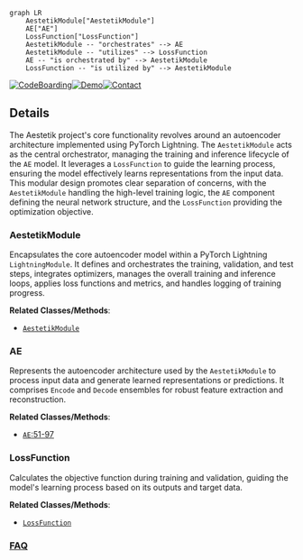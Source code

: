 ```mermaid
graph LR
    AestetikModule["AestetikModule"]
    AE["AE"]
    LossFunction["LossFunction"]
    AestetikModule -- "orchestrates" --> AE
    AestetikModule -- "utilizes" --> LossFunction
    AE -- "is orchestrated by" --> AestetikModule
    LossFunction -- "is utilized by" --> AestetikModule
```

[![CodeBoarding](https://img.shields.io/badge/Generated%20by-CodeBoarding-9cf?style=flat-square)](https://github.com/CodeBoarding/CodeBoarding)[![Demo](https://img.shields.io/badge/Try%20our-Demo-blue?style=flat-square)](https://www.codeboarding.org/demo)[![Contact](https://img.shields.io/badge/Contact%20us%20-%20contact@codeboarding.org-lightgrey?style=flat-square)](mailto:contact@codeboarding.org)

## Details

The Aestetik project's core functionality revolves around an autoencoder architecture implemented using PyTorch Lightning. The `AestetikModule` acts as the central orchestrator, managing the training and inference lifecycle of the `AE` model. It leverages a `LossFunction` to guide the learning process, ensuring the model effectively learns representations from the input data. This modular design promotes clear separation of concerns, with the `AestetikModule` handling the high-level training logic, the `AE` component defining the neural network structure, and the `LossFunction` providing the optimization objective.

### AestetikModule
Encapsulates the core autoencoder model within a PyTorch Lightning `LightningModule`. It defines and orchestrates the training, validation, and test steps, integrates optimizers, manages the overall training and inference loops, applies loss functions and metrics, and handles logging of training progress.


**Related Classes/Methods**:

- <a href="https://github.com/ratschlab/aestetik/blob/main/src/aestetik/modules/aestetik_module.py" target="_blank" rel="noopener noreferrer">`AestetikModule`</a>


### AE
Represents the autoencoder architecture used by the `AestetikModule` to process input data and generate learned representations or predictions. It comprises `Encode` and `Decode` ensembles for robust feature extraction and reconstruction.


**Related Classes/Methods**:

- <a href="https://github.com/ratschlab/aestetik/blob/main/src/aestetik/models/model.py#L51-L97" target="_blank" rel="noopener noreferrer">`AE`:51-97</a>


### LossFunction
Calculates the objective function during training and validation, guiding the model's learning process based on its outputs and target data.


**Related Classes/Methods**:

- <a href="https://github.com/ratschlab/aestetik/blob/main/src/aestetik/metrics/loss_function.py" target="_blank" rel="noopener noreferrer">`LossFunction`</a>




### [FAQ](https://github.com/CodeBoarding/GeneratedOnBoardings/tree/main?tab=readme-ov-file#faq)